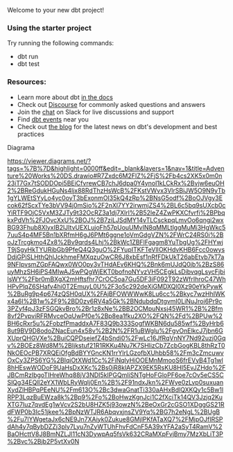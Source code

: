 Welcome to your new dbt project!

### Using the starter project

Try running the following commands:
- dbt run
- dbt test


### Resources:
- Learn more about dbt [in the docs](https://docs.getdbt.com/docs/introduction)
- Check out [Discourse](https://discourse.getdbt.com/) for commonly asked questions and answers
- Join the [chat](https://community.getdbt.com/) on Slack for live discussions and support
- Find [dbt events](https://events.getdbt.com) near you
- Check out [the blog](https://blog.getdbt.com/) for the latest news on dbt's development and best practices


Diagrama 

https://viewer.diagrams.net/?tags=%7B%7D&highlight=0000ff&edit=_blank&layers=1&nav=1&title=Adventure%20Works%20DS.drawio#R7Zxdc6M2FIZ%2FjS%2Fb4cs2XK5x0m0n23iT7Gx7tSODDOpi5BEiCfvrewCB7chJ6dpa0Y4ynol1kLCkRx%2Bvjw6euOH2%2BReGdukHGuNs4ljx88RdThzHsWcB%2FKstVWvx3VlrSBiJW5O9N9yTb1gYLWEtSYyLo4yc0oyT3bExonmOI35kQ4zRp%2BNsG5odf%2BoOJVgy3Ecok62fScxTYe3bVV94j0mSio%2F2nXl7YY2irwmjZS4%2BL6c5bq9sUXcb0cYiRTF9OjC5VxM3ZJTy9t32OcRZ3a1dj7Xlrl%2B52leZ4ZwPKXCfvrfi%2BPbqkxPdVh%2FJOvcXxU%2BOJ%2B7ziLJSdMY14vTLCsckpqLmvOo6qngi2wxBG93Fhub8XlyxIB2lJItvUEXLujoFh57pUouUMvIN8qMMLtlggMuMi3HgWkc57uuS4p4MF5Bn1bXRfmH6gJ6PMt6ggne1oVmGdgVZN%2FWrC24RS0i%2BoJzTrcgkmo4Zx8%2Bv9qrds4Lhj%2BkWc1ZBFlFgagm8YuTbgUg%2FHYwjT9jSgyHkTYURibGb9PfeQ4Q3guO%2FYupITKFTeVlIOKHdvKHB6Fcc0owysDdjGPiSLHthQhlJckhmeFMXqzuOwCR6J8xbEsf1nRfFDkUkT26abEtvb7kT7a9NFIpvsmZGpFAQwx0WO0py3vTHdAEv6KHQ%2Bnk6mUJdQ0jb%2BzS86uyMhzSH6iPS4MIwAJ5wPQgWjEKT0bofnoNYvzVH5CEgkLsDibvqgLsycFjbilsWY%2Fbr0mBXgX2mHftsfhr7CrOC5oa7Gu5DF3iF092T92zWfrIhroC47WhHPvPlqZ6SHafv4hi0T2EmuyL0U%2F3o5c292deXiGMDXQl0Xz90eYkPywK%2BuRg9p4p674zQSH0qUX%2FAjBFOWWWwK8Lu6cc%2Bkyc7wzHhIWKx4a6I%2B1w%2F9%2BD0zv6RV4a5Gk%2BNdubdqDtgvmI0LiNuJroi6Pr9c3PZyf4pJ3zFSGQkvBro%2Br1z8xNe%2BB2OCMpuNxsj45WR1%2B%2Bfm8vf2PvpviRFRMvceOqUwPf0e%2Bp8ea1fku2XO%2FQN%2Fd%2BPUw%2BH6cRxr5u%2FobzfPmaddxA7F83Q9b333SogfWKBN6du585wf%2ByHrb68ut9BV9D8odoZNacEun4x58v%2B2N%2FR1uBWglu%2FgvOnElkcJ7jbn6GXUprQHGVXe%2BuiCQPDseiefZ4bSndi0%2FwLc16JfRqVnNY7Nd92uzj0Gqv%2BOEz8Wd8M%2BIjkstuf21R1RKKu4Nu7K7SHlizCb7ZcbGogKBL8thRzT0NkOEOcPB7XRQEiOfgBdBYYGncKN1rrYlrLGzofbXUhbb58%2Fm3cZmcuwvOxCy3ZPS6YG%2BIqiOtXWd1Cc%2FiNqlyHiOOEMnMmooS6frEVyB4Tg1wl8hHEswWODoF9UaHsDxXKc%2Bs0jR8klAPZX9EK5RsKU8HI5EvJZHdo%2FJBCmRzIbgoTIHreWhq88jV3NDI5kIPGQmIiSNTgHoFGloPF6oe7cOv5eCS5CSlQg34EQll2eYX1WbLRyWqIj0En%2B%2F91ndxJkn%2FWye0zLvp0suxuanXydZlHBPqPEeNU%2Fm613O%2Bc3dwaGnatTi330aAHxBdlQXKQy1c5Bw1lRPP3LqzBuEWza8k%2Bp9%2Fo%2BoHwzKgnJci1C2fXciTk14QV3Jzjq2KuXTG7luz7qvdEg1wVcv2S2bU8HZK5j93owzN%2BeOxGr2cGSO1XDggGS21RdFWP0b3Ic51jkee%2BpNzWTJR6AbqvxjnsZV9Yq%2BG7h2eNgL%2BUgB%2Fu7lYWgetaJx6cNE9Jn7XAiyk0Zukue8GMjlPKfATaXQ7%2FMjpOJfIRSPdAh4y7qBybDZZj3ply7Lyu7nZyWTUhFhvFdCnF5A39xYFA2aSyT4RamV%2BaOHcttV8J8BmNZLJl11cN3DywpAq5fsVk632CRaMXpFvjBmy7MzXbLiT3P%2Bvc%2Bjb2P5vtXv0N